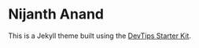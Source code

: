 # Nijanth Anand

This is a Jekyll theme built using the [DevTips Starter Kit](http://devtipsstarterkit.com/). 
